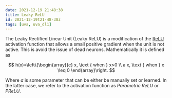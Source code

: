 ```yaml
---
date: 2021-12-19 21:48:38
title: Leaky ReLU
id: 2021-12-19t21-48-38z
tags: [uva, uva_dl1]
---
```


The Leaky Rectified Linear Unit (Leaky ReLU) is a modification of the
[ReLU](./2021-12-19t21-47-16z.md) activation function that allows a small
positive gradient when the unit is not active. This is avoid the issue of dead
neurons. Mathematically it is defined as

$$
h(x)=\left\{\begin{array}{c}
x, \text { when } x>0 \\
a x, \text { when } x \leq 0
\end{array}\right.
$$

Where $a$ is some parameter that can be either be manually set or learned. In
the latter case, we refer to the activation function as _Parametric ReLU_ or
_PReLU_.
